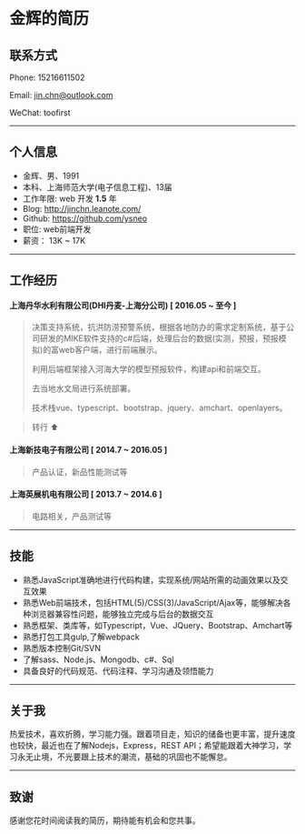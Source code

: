 # 金辉的简历

## 联系方式

Phone: 15216611502

Email: jin.chn@outlook.com

WeChat: toofirst 

---

## 个人信息

* 金辉、男、1991
* 本科、上海师范大学(电子信息工程)、13届
* 工作年限: web 开发  **1.5**  年
* Blog: http://jinchn.leanote.com/
* Github: https://github.com/ysneo
* 职位: web前端开发
* 薪资： 13K ~ 17K

---

## 工作经历

#### 上海丹华水利有限公司(DHI丹麦-上海分公司) [ 2016.05 ~ 至今 ]

> 决策支持系统，抗洪防涝预警系统，根据各地防办的需求定制系统，基于公司研发的MIKE软件支持的c#后端，处理后台的数据(实测，预报，预报模拟)的富web客户端，进行前端展示。
>
> 利用后端框架接入河海大学的模型预报软件，构建api和前端交互。
>
> 去当地水文局进行系统部署。
>
> 技术栈vue、typescript、bootstrap、jquery、amchart、openlayers。


 > ​转行 :arrow_up: 

#### 上海新技电子有限公司 [ 2014.7 ~ 2016.05 ] 

> 产品认证，新品性能测试等

#### 上海英展机电有限公司 [ 2013.7 ~ 2014.6 ]

> 电路相关，产品测试等

---

## 技能

* 熟悉JavaScript准确地进行代码构建，实现系统/网站所需的动画效果以及交互效果
* 熟悉Web前端技术，包括HTML(5)/CSS(3)/JavaScript/Ajax等，能够解决各种浏览器兼容性问题，能够独立完成与后台的数据交互
* 熟悉框架、类库等，如Typescript，Vue、JQuery、Bootstrap、Amchart等
* 熟悉打包工具gulp,了解webpack
* 熟悉版本控制Git/SVN
* 了解sass、Node.js、Mongodb、c#、Sql
* 具备良好的代码规范、代码注释、学习沟通及领悟能力


---

## 关于我

热爱技术，喜欢折腾，学习能力强。跟着项目走，知识的储备也更丰富，提升速度也较快，最近也在了解Nodejs，Express，REST API；希望能跟着大神学习，学习永无止境，不光要跟上技术的潮流，基础的巩固也不能懈怠。

---


## 致谢

感谢您花时间阅读我的简历，期待能有机会和您共事。